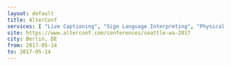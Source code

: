 ```yaml
---
layout: default
title: AlterConf
services: [ "Live Captioning", "Sign Language Interpreting", "Physical Access", "Childcare", "Restrooms: All-Gender / Gender-Neutral" ]
site: https://www.alterconf.com/conferences/seattle-wa-2017
city: Berlin, DE
from: 2017-05-14
to: 2017-05-14
---
```

